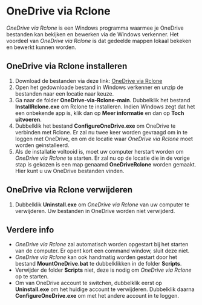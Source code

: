 # OneDrive via Rclone
*OneDrive via Rclone* is een Windows programma waarmee je OneDrive bestanden kan bekijken en bewerken via de Windows verkenner. Het voordeel van *OneDrive via Rclone* is dat gedeelde mappen lokaal bekeken en bewerkt kunnen worden.

## OneDrive via Rclone installeren
1. Download de bestanden via deze link: [OneDrive via Rclone](https://github.com/MarijnSluijs/OneDrive-via-Rclone/archive/refs/heads/main.zip)
2. Open het gedownloade bestand in Windows verkenner en unzip de bestanden naar een locatie naar keuze.
3. Ga naar de folder **OneDrive-via-Rclone-main**. Dubbelklik het bestand **InstallRclone.exe** om Rclone te installeren. Indien Windows zegt dat het een onbekende app is, klik dan op **Meer informatie** en dan op **Toch uitvoeren**.
4. Dubbelklik het bestand **ConfigureOneDrive.exe** om OneDrive te verbinden met Rclone. Er zal nu twee keer worden gevraagd om in te loggen met OneDrive, en om de locatie waar *OneDrive via Rclone* moet worden geinstalleerd.
5. Als de installatie voltooid is, moet uw computer herstart worden om *OneDrive via Rclone* te starten. Er zal nu op de locatie die in de vorige stap is gekozen is een map genaamd **OneDriveRclone** worden gemaakt. Hier kunt u uw OneDrive bestanden vinden.

## OneDrive via Rclone verwijderen
1. Dubbelklik **Uninstall.exe** om *OneDrive via Rclone* van uw computer te verwijderen. Uw bestanden in OneDrive worden niet verwijderd.

## Verdere info
- *OneDrive via Rclone* zal automatisch worden opgestart bij het starten van de computer. Er opent kort een command window, sluit deze niet.
- *OneDrive via Rclone* kan ook handmatig worden gestart door het bestand **MountOneDrive.bat** te dubbelklikken in de folder **Scripts**.
- Verwijder de folder **Scripts** niet, deze is nodig om *OneDrive via Rclone* op te starten.
- Om van OneDrive account te switchen, dubbelklik eerst op **Uninstall.exe** om het huidige account te verwijderen. Dubbelklik daarna **ConfigureOneDrive.exe** om met het andere account in te loggen.
